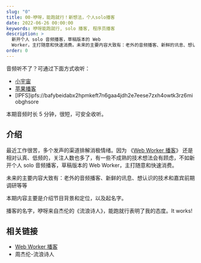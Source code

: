 ```yaml
---
slug: "0"
title: 00-咿呀，能跑就行！新想法，个人solo播客
date: 2022-06-26 00:00:00
keywords: 咿呀能跑就行, solo 播客, 程序员播客
description: >
  新开个人 solo 音频播客，草稿版本的 Web
  Worker，主打随意和快速消费。未来的主要内容大致有：老外的音频播客、新鲜的讯息、想认识的技术和嘉宾前期调研等等本期内容主要是介绍节目背景和定位，以及起名字。
order: 0
---
```


音频听不了？可通过下面方式收听：

- [小宇宙](https://www.xiaoyuzhoufm.com/episode/6499acd3932f350aae22e19c)
- [苹果播客](https://podcasts.apple.com/cn/podcast/00-%E5%92%BF%E5%91%80-%E8%83%BD%E8%B7%91%E5%B0%B1%E8%A1%8C-%E8%BE%9B%E5%AE%9D%E6%96%B0%E6%83%B3%E6%B3%95-%E4%B8%AA%E4%BA%BAsolo%E6%92%AD%E5%AE%A2/id1695704262?i=1000619244614)
- [IPFS]ipfs://bafybeidabx2hpmkeft7n6gaa4jdh2e7eese7zxh4owtk3rz6miobghsore

本期音频时长 5 分钟，很短，可安全收听。

## 介绍

最近工作很苦，多个发声的渠道排解消极情绪。因为 《[Web Worker 播客](https://www.xiaoyuzhoufm.com/podcast/613753ef23c82a9a1ccfdf35)》 还是相对认真、低频的，关注人数也多了，有一些不成熟的技术想法会有顾虑，不如新开个人 solo 音频播客，草稿版本的 Web Worker，主打随意和快速消费。

未来的主要内容大致有：老外的音频播客、新鲜的讯息、想认识的技术和嘉宾前期调研等等

本期内容主要是介绍节目背景和定位，以及起名字。

播客的名字，咿呀来自杰伦的《流浪诗人》，能跑就行表明了我的态度。It works!

## 相关链接

- [Web Worker 播客](https://www.xiaoyuzhoufm.com/podcast/613753ef23c82a9a1ccfdf35)
- 周杰伦-流浪诗人
